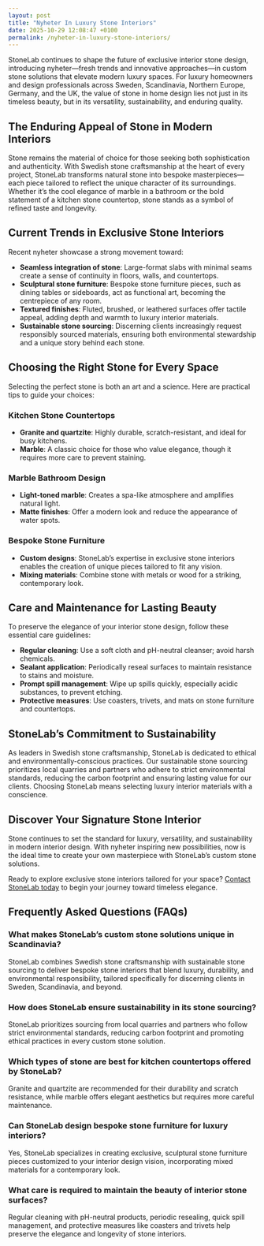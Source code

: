 ```yaml
---
layout: post
title: "Nyheter In Luxury Stone Interiors"
date: 2025-10-29 12:08:47 +0100
permalink: /nyheter-in-luxury-stone-interiors/
---
```

StoneLab continues to shape the future of exclusive interior stone design, introducing nyheter—fresh trends and innovative approaches—in custom stone solutions that elevate modern luxury spaces. For luxury homeowners and design professionals across Sweden, Scandinavia, Northern Europe, Germany, and the UK, the value of stone in home design lies not just in its timeless beauty, but in its versatility, sustainability, and enduring quality.

## The Enduring Appeal of Stone in Modern Interiors

Stone remains the material of choice for those seeking both sophistication and authenticity. With Swedish stone craftsmanship at the heart of every project, StoneLab transforms natural stone into bespoke masterpieces—each piece tailored to reflect the unique character of its surroundings. Whether it’s the cool elegance of marble in a bathroom or the bold statement of a kitchen stone countertop, stone stands as a symbol of refined taste and longevity.

## Current Trends in Exclusive Stone Interiors

Recent nyheter showcase a strong movement toward:

- **Seamless integration of stone**: Large-format slabs with minimal seams create a sense of continuity in floors, walls, and countertops.
- **Sculptural stone furniture**: Bespoke stone furniture pieces, such as dining tables or sideboards, act as functional art, becoming the centrepiece of any room.
- **Textured finishes**: Fluted, brushed, or leathered surfaces offer tactile appeal, adding depth and warmth to luxury interior materials.
- **Sustainable stone sourcing**: Discerning clients increasingly request responsibly sourced materials, ensuring both environmental stewardship and a unique story behind each stone.

## Choosing the Right Stone for Every Space

Selecting the perfect stone is both an art and a science. Here are practical tips to guide your choices:

### Kitchen Stone Countertops

- **Granite and quartzite**: Highly durable, scratch-resistant, and ideal for busy kitchens.
- **Marble**: A classic choice for those who value elegance, though it requires more care to prevent staining.

### Marble Bathroom Design

- **Light-toned marble**: Creates a spa-like atmosphere and amplifies natural light.
- **Matte finishes**: Offer a modern look and reduce the appearance of water spots.

### Bespoke Stone Furniture

- **Custom designs**: StoneLab’s expertise in exclusive stone interiors enables the creation of unique pieces tailored to fit any vision.
- **Mixing materials**: Combine stone with metals or wood for a striking, contemporary look.

## Care and Maintenance for Lasting Beauty

To preserve the elegance of your interior stone design, follow these essential care guidelines:

- **Regular cleaning**: Use a soft cloth and pH-neutral cleanser; avoid harsh chemicals.
- **Sealant application**: Periodically reseal surfaces to maintain resistance to stains and moisture.
- **Prompt spill management**: Wipe up spills quickly, especially acidic substances, to prevent etching.
- **Protective measures**: Use coasters, trivets, and mats on stone furniture and countertops.

## StoneLab’s Commitment to Sustainability

As leaders in Swedish stone craftsmanship, StoneLab is dedicated to ethical and environmentally-conscious practices. Our sustainable stone sourcing prioritizes local quarries and partners who adhere to strict environmental standards, reducing the carbon footprint and ensuring lasting value for our clients. Choosing StoneLab means selecting luxury interior materials with a conscience.

## Discover Your Signature Stone Interior

Stone continues to set the standard for luxury, versatility, and sustainability in modern interior design. With nyheter inspiring new possibilities, now is the ideal time to create your own masterpiece with StoneLab’s custom stone solutions.

Ready to explore exclusive stone interiors tailored for your space? [Contact StoneLab today](https://stonelab.se/) to begin your journey toward timeless elegance.

## Frequently Asked Questions (FAQs)

### What makes StoneLab’s custom stone solutions unique in Scandinavia?

StoneLab combines Swedish stone craftsmanship with sustainable stone sourcing to deliver bespoke stone interiors that blend luxury, durability, and environmental responsibility, tailored specifically for discerning clients in Sweden, Scandinavia, and beyond.

### How does StoneLab ensure sustainability in its stone sourcing?

StoneLab prioritizes sourcing from local quarries and partners who follow strict environmental standards, reducing carbon footprint and promoting ethical practices in every custom stone solution.

### Which types of stone are best for kitchen countertops offered by StoneLab?

Granite and quartzite are recommended for their durability and scratch resistance, while marble offers elegant aesthetics but requires more careful maintenance.

### Can StoneLab design bespoke stone furniture for luxury interiors?

Yes, StoneLab specializes in creating exclusive, sculptural stone furniture pieces customized to your interior design vision, incorporating mixed materials for a contemporary look.

### What care is required to maintain the beauty of interior stone surfaces?

Regular cleaning with pH-neutral products, periodic resealing, quick spill management, and protective measures like coasters and trivets help preserve the elegance and longevity of stone interiors.

<script type="application/ld+json">
{
  "@context": "https://schema.org",
  "@type": "BlogPosting",
  "headline": "Nyheter In Luxury Stone Interiors",
  "description": "StoneLab continues to shape the future of exclusive interior stone design, introducing nyheter—fresh trends and innovative approaches—in custom stone solutions that elevate modern luxury spaces across Sweden, Scandinavia, Northern Europe, Germany, and the UK.",
  "author": {
    "@type": "Person",
    "name": "StoneLab"
  },
  "publisher": {
    "@type": "Person",
    "name": "StoneLab"
  },
  "mainEntityOfPage": {
    "@type": "WebPage",
    "@id": "https://stonelab.se/"
  },
  "datePublished": "2024-06-01",
  "inLanguage": "sv-SE",
  "keywords": "StoneLab, custom stone solutions, interior stone design, exclusive stone interiors, Swedish stone craftsmanship, luxury interior materials, kitchen stone countertops, marble bathroom design, bespoke stone furniture, sustainable stone sourcing",
  "url": "https://stonelab.se/blog/nyheter-in-luxury-stone-interiors"
}
</script>

<script type="application/ld+json">
{
  "@context": "https://schema.org",
  "@type": "FAQPage",
  "mainEntity": [
    {
      "@type": "Question",
      "name": "What makes StoneLab’s custom stone solutions unique in Scandinavia?",
      "acceptedAnswer": {
        "@type": "Answer",
        "text": "StoneLab combines Swedish stone craftsmanship with sustainable stone sourcing to deliver bespoke stone interiors that blend luxury, durability, and environmental responsibility, tailored specifically for discerning clients in Sweden, Scandinavia, and beyond."
      }
    },
    {
      "@type": "Question",
      "name": "How does StoneLab ensure sustainability in its stone sourcing?",
      "acceptedAnswer": {
        "@type": "Answer",
        "text": "StoneLab prioritizes sourcing from local quarries and partners who follow strict environmental standards, reducing carbon footprint and promoting ethical practices in every custom stone solution."
      }
    },
    {
      "@type": "Question",
      "name": "Which types of stone are best for kitchen countertops offered by StoneLab?",
      "acceptedAnswer": {
        "@type": "Answer",
        "text": "Granite and quartzite are recommended for their durability and scratch resistance, while marble offers elegant aesthetics but requires more careful maintenance."
      }
    },
    {
      "@type": "Question",
      "name": "Can StoneLab design bespoke stone furniture for luxury interiors?",
      "acceptedAnswer": {
        "@type": "Answer",
        "text": "Yes, StoneLab specializes in creating exclusive, sculptural stone furniture pieces customized to your interior design vision, incorporating mixed materials for a contemporary look."
      }
    },
    {
      "@type": "Question",
      "name": "What care is required to maintain the beauty of interior stone surfaces?",
      "acceptedAnswer": {
        "@type": "Answer",
        "text": "Regular cleaning with pH-neutral products, periodic resealing, quick spill management, and protective measures like coasters and trivets help preserve the elegance and longevity of stone interiors."
      }
    }
  ]
}
</script>